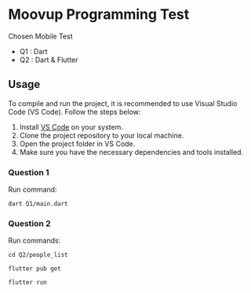 # Moovup Programming Test

Chosen Mobile Test

- Q1 : Dart
- Q2 : Dart & Flutter

## Usage

To compile and run the project, it is recommended to use Visual Studio Code (VS Code). Follow the steps below:

1. Install [VS Code](https://code.visualstudio.com/) on your system.
2. Clone the project repository to your local machine.
3. Open the project folder in VS Code.
4. Make sure you have the necessary dependencies and tools installed.

### Question 1
Run command:
```
dart Q1/main.dart
```
### Question 2

Run commands:
```
cd Q2/people_list
```
```
flutter pub get
```
```
flutter run
```